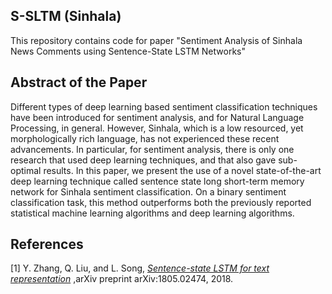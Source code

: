 ## S-SLTM (Sinhala)

This repository contains code for paper "Sentiment Analysis of Sinhala News Comments using Sentence-State LSTM Networks"

## Abstract of the Paper

Different types of deep learning based sentiment classification techniques have been introduced for sentiment analysis, and for Natural Language Processing, in general. However, Sinhala, which is a low resourced, yet morphologically rich language, has not experienced these recent advancements. In particular, for sentiment analysis, there is only one research that used deep learning techniques, and that also gave sub-optimal results. In this paper, we present the use of a novel state-of-the-art deep learning technique called sentence state long short-term memory network for Sinhala sentiment classification. On a binary sentiment classification task, this method outperforms both the previously reported statistical machine learning algorithms and deep learning algorithms.


## References

[1] Y. Zhang, Q. Liu, and L. Song, [*Sentence-state LSTM for text representation*](https://arxiv.org/pdf/1805.02474.pdf) ,arXiv preprint arXiv:1805.02474, 2018.
